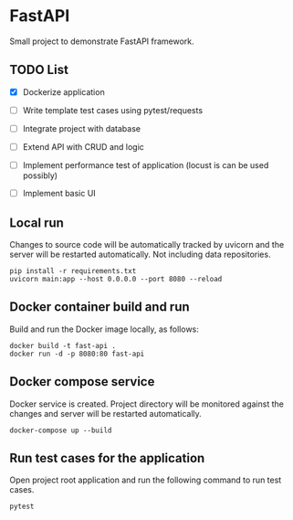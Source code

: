 # FastAPI

Small project to demonstrate FastAPI framework.

## TODO List

- [x] Dockerize application
- [ ] Write template test cases using pytest/requests
- [ ] Integrate project with database
- [ ] Extend API with CRUD and logic
- [ ] Implement performance test of application (locust is can be used possibly)
- [ ] Implement basic UI


## Local run


Changes to source code will be automatically tracked by uvicorn and the server will be restarted automatically. Not including data repositories. 
```
pip install -r requirements.txt
uvicorn main:app --host 0.0.0.0 --port 8080 --reload
```

## Docker container build and run

Build and run the Docker image locally, as follows:

```
docker build -t fast-api .
docker run -d -p 8080:80 fast-api
```

## Docker compose service

Docker service is created. Project directory will be monitored against the changes and server will be restarted automatically.

```
docker-compose up --build
```

## Run test cases for the application

Open project root application and run the following command to run test cases.

```
pytest
```

